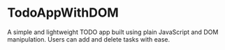 # TodoAppWithDOM
A simple and lightweight TODO app built using plain JavaScript and DOM manipulation. Users can add and delete tasks with ease.
